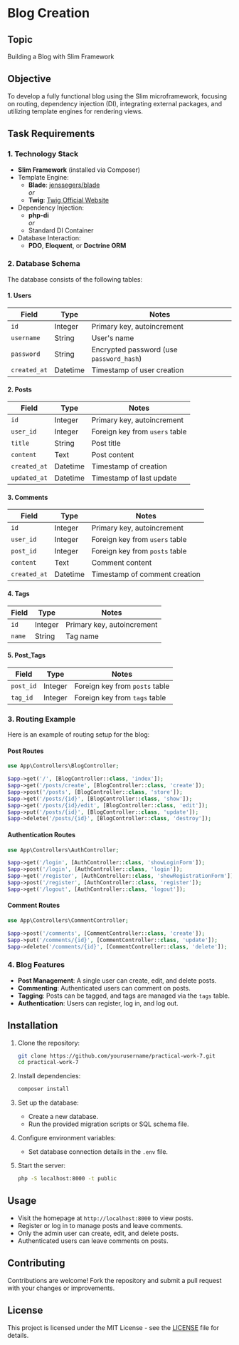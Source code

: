 # Blog Creation

## Topic

Building a Blog with Slim Framework

## Objective

To develop a fully functional blog using the Slim microframework, focusing on routing, dependency injection (DI), integrating external packages, and utilizing template engines for rendering views.

## Task Requirements

### 1. Technology Stack
- **Slim Framework** (installed via Composer)
- Template Engine:
  - **Blade**: [jenssegers/blade](https://github.com/jenssegers/blade)  
  *or*  
  - **Twig**: [Twig Official Website](https://twig.symfony.com/)
- Dependency Injection:
  - **php-di**  
  *or*  
  - Standard DI Container
- Database Interaction:
  - **PDO**, **Eloquent**, or **Doctrine ORM**

### 2. Database Schema
The database consists of the following tables:

#### 1. Users
| Field         | Type          | Notes                                    |
|---------------|---------------|------------------------------------------|
| `id`          | Integer       | Primary key, autoincrement               |
| `username`    | String        | User's name                              |
| `password`    | String        | Encrypted password (use `password_hash`) |
| `created_at`  | Datetime      | Timestamp of user creation               |

#### 2. Posts
| Field         | Type          | Notes                          |
|---------------|---------------|--------------------------------|
| `id`          | Integer       | Primary key, autoincrement     |
| `user_id`     | Integer       | Foreign key from `users` table |
| `title`       | String        | Post title                     |
| `content`     | Text          | Post content                   |
| `created_at`  | Datetime      | Timestamp of creation          |
| `updated_at`  | Datetime      | Timestamp of last update       |

#### 3. Comments
| Field         | Type          | Notes                          |
|---------------|---------------|--------------------------------|
| `id`          | Integer       | Primary key, autoincrement     |
| `user_id`     | Integer       | Foreign key from `users` table |
| `post_id`     | Integer       | Foreign key from `posts` table |
| `content`     | Text          | Comment content                |
| `created_at`  | Datetime      | Timestamp of comment creation  |

#### 4. Tags
| Field         | Type          | Notes                  |
|---------------|---------------|------------------------|
| `id`          | Integer       | Primary key, autoincrement |
| `name`        | String        | Tag name               |

#### 5. Post_Tags
| Field         | Type          | Notes                          |
|---------------|---------------|--------------------------------|
| `post_id`     | Integer       | Foreign key from `posts` table |
| `tag_id`      | Integer       | Foreign key from `tags` table  |

### 3. Routing Example
Here is an example of routing setup for the blog:

#### Post Routes
```php
use App\Controllers\BlogController;

$app->get('/', [BlogController::class, 'index']);
$app->get('/posts/create', [BlogController::class, 'create']);
$app->post('/posts', [BlogController::class, 'store']);
$app->get('/posts/{id}', [BlogController::class, 'show']);
$app->get('/posts/{id}/edit', [BlogController::class, 'edit']);
$app->put('/posts/{id}', [BlogController::class, 'update']);
$app->delete('/posts/{id}', [BlogController::class, 'destroy']);
```

#### Authentication Routes
```php
use App\Controllers\AuthController;

$app->get('/login', [AuthController::class, 'showLoginForm']);
$app->post('/login', [AuthController::class, 'login']);
$app->get('/register', [AuthController::class, 'showRegistrationForm']);
$app->post('/register', [AuthController::class, 'register']);
$app->get('/logout', [AuthController::class, 'logout']);
```

#### Comment Routes
```php
use App\Controllers\CommentController;

$app->post('/comments', [CommentController::class, 'create']);
$app->put('/comments/{id}', [CommentController::class, 'update']);
$app->delete('/comments/{id}', [CommentController::class, 'delete']);
```

### 4. Blog Features
- **Post Management**: A single user can create, edit, and delete posts.
- **Commenting**: Authenticated users can comment on posts.
- **Tagging**: Posts can be tagged, and tags are managed via the `tags` table.
- **Authentication**: Users can register, log in, and log out.

## Installation

1. Clone the repository:
   ```bash
   git clone https://github.com/yourusername/practical-work-7.git
   cd practical-work-7
   ```

2. Install dependencies:
   ```bash
   composer install
   ```

3. Set up the database:
   - Create a new database.
   - Run the provided migration scripts or SQL schema file.

4. Configure environment variables:
   - Set database connection details in the `.env` file.

5. Start the server:
   ```bash
   php -S localhost:8000 -t public
   ```

## Usage

- Visit the homepage at `http://localhost:8000` to view posts.
- Register or log in to manage posts and leave comments.
- Only the admin user can create, edit, and delete posts.
- Authenticated users can leave comments on posts.

## Contributing

Contributions are welcome! Fork the repository and submit a pull request with your changes or improvements.

## License

This project is licensed under the MIT License - see the [LICENSE](LICENSE) file for details.
